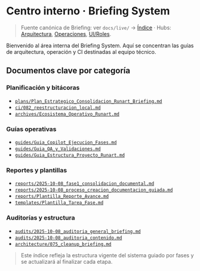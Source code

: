 # Centro interno · Briefing System

<!-- canonical-crosslink: pr-01 -->
> Fuente canónica de Briefing: ver `docs/live/` → [Índice](../../../../docs/live/index.md) · Hubs: [Arquitectura](../../../../docs/live/architecture/index.md), [Operaciones](../../../../docs/live/operations/index.md), [UI/Roles](../../../../docs/live/ui_roles/index.md).

Bienvenido al área interna del Briefing System. Aquí se concentran las guías de arquitectura, operación y CI destinadas al equipo técnico.

## Documentos clave por categoría

### Planificación y bitácoras
- [`plans/Plan_Estrategico_Consolidacion_Runart_Briefing.md`](./plans/Plan_Estrategico_Consolidacion_Runart_Briefing.md)
- [`ci/082_reestructuracion_local.md`](./ci/082_reestructuracion_local.md)
- [`archives/Ecosistema_Operativo_Runart.md`](./archives/Ecosistema_Operativo_Runart.md)

### Guías operativas
- [`guides/Guia_Copilot_Ejecucion_Fases.md`](./guides/Guia_Copilot_Ejecucion_Fases.md)
- [`guides/Guia_QA_y_Validaciones.md`](./guides/Guia_QA_y_Validaciones.md)
- [`guides/Guia_Estructura_Proyecto_Runart.md`](./guides/Guia_Estructura_Proyecto_Runart.md)

### Reportes y plantillas
- [`reports/2025-10-08_fase1_consolidacion_documental.md`](./reports/2025-10-08_fase1_consolidacion_documental.md)
- [`reports/2025-10-08_proceso_creacion_documentacion_guiada.md`](./reports/2025-10-08_proceso_creacion_documentacion_guiada.md)
- [`reports/Plantilla_Reporte_Avance.md`](./reports/Plantilla_Reporte_Avance.md)
- [`templates/Plantilla_Tarea_Fase.md`](./templates/Plantilla_Tarea_Fase.md)

### Auditorías y estructura
- [`audits/2025-10-08_auditoria_general_briefing.md`](./audits/2025-10-08_auditoria_general_briefing.md)
- [`audits/2025-10-08_auditoria_contenido.md`](./audits/2025-10-08_auditoria_contenido.md)
- [`architecture/075_cleanup_briefing.md`](./architecture/075_cleanup_briefing.md)

> Este índice refleja la estructura vigente del sistema guiado por fases y se actualizará al finalizar cada etapa.
